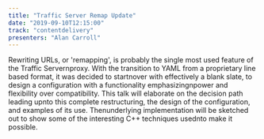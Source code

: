 ```yaml
---
title: "Traffic Server Remap Update"
date: "2019-09-10T12:15:00"
track: "contentdelivery"
presenters: "Alan Carroll"
---
```


Rewriting URLs, or 'remapping', is probably the single most used feature of the Traffic Servernproxy. With the transition to YAML from a proprietary line based format, it was decided to startnover with effectively a blank slate, to design a configuration with a functionality emphasizingnpower and flexibility over compatibility. This talk will elaborate on the decision path leading upnto this complete restructuring, the design of the configuration, and examples of its use. Thenunderlying implementation will be sketched out to show some of the interesting C++ techniques usednto make it possible.
